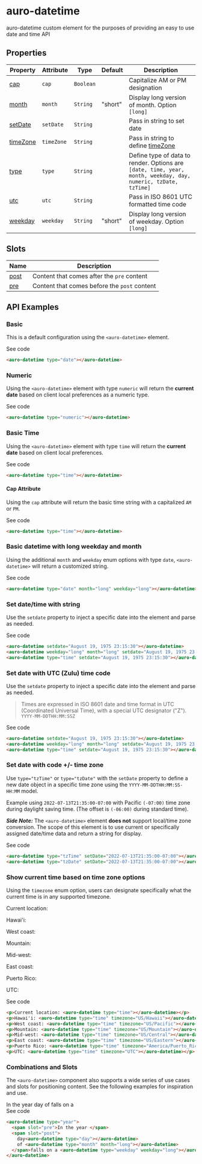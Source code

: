 <!-- AURO-GENERATED-CONTENT:START (FILE:src=./../api.md) -->
<!-- The below content is automatically added from ./../api.md -->

# auro-datetime

auro-datetime custom element for the purposes of providing an easy to use date and time API

## Properties

| Property   | Attribute  | Type      | Default | Description                                      |
|------------|------------|-----------|---------|--------------------------------------------------|
| [cap](#cap)      | `cap`      | `Boolean` |         | Capitalize AM or PM designation                  |
| [month](#month)    | `month`    | `String`  | "short" | Display long version of month. Option `[long]`   |
| [setDate](#setDate)  | `setDate`  | `String`  |         | Pass in string to set date                       |
| [timeZone](#timeZone) | `timeZone` | `String`  |         | Pass in string to define [timeZone](https://docs.trifacta.com/display/DP/Supported+Time+Zone+Values) |
| [type](#type)     | `type`     | `String`  |         | Define type of data to render. Options are `[date, time, year, month, weekday, day, numeric, tzDate, tzTime]` |
| [utc](#utc)      | `utc`      | `String`  |         | Pass in ISO 8601 UTC formatted time code         |
| [weekday](#weekday)  | `weekday`  | `String`  | "short" | Display long version of weekday. Option `[long]` |

## Slots

| Name   | Description                                  |
|--------|----------------------------------------------|
| [post](#post) | Content that comes after the `pre` content   |
| [pre](#pre)  | Content that comes before the `post` content |
<!-- AURO-GENERATED-CONTENT:END -->

## API Examples

### Basic

This is a default configuration using the `<auro-datetime>` element.

<div class="exampleWrapper">
  <!-- AURO-GENERATED-CONTENT:START (FILE:src=./../../apiExamples/basic.html) -->
  <!-- The below content is automatically added from ./../../apiExamples/basic.html -->
  <auro-datetime type="date"></auro-datetime>
  <!-- AURO-GENERATED-CONTENT:END -->
</div>
<auro-accordion lowProfile justifyRight>
  <span slot="trigger">See code</span>
<!-- AURO-GENERATED-CONTENT:START (CODE:src=./../../apiExamples/basic.html) -->
<!-- The below code snippet is automatically added from ./../../apiExamples/basic.html -->

```html
<auro-datetime type="date"></auro-datetime>
```
<!-- AURO-GENERATED-CONTENT:END -->
</auro-accordion>

### Numeric

Using the `<auro-datetime>` element with type `numeric` will return the **current date** based on client local preferences as a numeric type.

<div class="exampleWrapper">
  <!-- AURO-GENERATED-CONTENT:START (FILE:src=./../../apiExamples/numeric.html) -->
  <!-- The below content is automatically added from ./../../apiExamples/numeric.html -->
  <auro-datetime type="numeric"></auro-datetime>
  <!-- AURO-GENERATED-CONTENT:END -->
</div>
<auro-accordion lowProfile justifyRight>
  <span slot="trigger">See code</span>
<!-- AURO-GENERATED-CONTENT:START (CODE:src=./../../apiExamples/numeric.html) -->
<!-- The below code snippet is automatically added from ./../../apiExamples/numeric.html -->

```html
<auro-datetime type="numeric"></auro-datetime>
```
<!-- AURO-GENERATED-CONTENT:END -->
</auro-accordion>

### Basic Time

Using the `<auro-datetime>` element with type `time` will return the **current date** based on client local preferences.

<div class="exampleWrapper">
  <!-- AURO-GENERATED-CONTENT:START (FILE:src=./../../apiExamples/time.html) -->
  <!-- The below content is automatically added from ./../../apiExamples/time.html -->
  <auro-datetime type="time"></auro-datetime>
  <!-- AURO-GENERATED-CONTENT:END -->
</div>
<auro-accordion lowProfile justifyRight>
  <span slot="trigger">See code</span>
<!-- AURO-GENERATED-CONTENT:START (CODE:src=./../../apiExamples/time.html) -->
<!-- The below code snippet is automatically added from ./../../apiExamples/time.html -->

```html
<auro-datetime type="time"></auro-datetime>
```
<!-- AURO-GENERATED-CONTENT:END -->
</auro-accordion>

#### Cap Attribute

Using the `cap` attribute will return the basic time string with a capitalized `AM` or `PM`.

<div class="exampleWrapper">
  <!-- AURO-GENERATED-CONTENT:START (FILE:src=./../../apiExamples/time.html) -->
  <!-- The below content is automatically added from ./../../apiExamples/time.html -->
  <auro-datetime type="time"></auro-datetime>
  <!-- AURO-GENERATED-CONTENT:END -->
</div>
<auro-accordion lowProfile justifyRight>
  <span slot="trigger">See code</span>
<!-- AURO-GENERATED-CONTENT:START (CODE:src=./../../apiExamples/time.html) -->
<!-- The below code snippet is automatically added from ./../../apiExamples/time.html -->

```html
<auro-datetime type="time"></auro-datetime>
```
<!-- AURO-GENERATED-CONTENT:END -->
</auro-accordion>

### Basic datetime with long weekday and month

Using the additional `month` and `weekday` enum options with type `date`, `<auro-datetime>` will return a customized string.

<div class="exampleWrapper">
  <!-- AURO-GENERATED-CONTENT:START (FILE:src=./../../apiExamples/longDatetime.html) -->
  <!-- The below content is automatically added from ./../../apiExamples/longDatetime.html -->
  <auro-datetime type="date" month="long" weekday="long"></auro-datetime>
  <!-- AURO-GENERATED-CONTENT:END -->
</div>
<auro-accordion lowProfile justifyRight>
  <span slot="trigger">See code</span>
<!-- AURO-GENERATED-CONTENT:START (CODE:src=./../../apiExamples/longDatetime.html) -->
<!-- The below code snippet is automatically added from ./../../apiExamples/longDatetime.html -->

```html
<auro-datetime type="date" month="long" weekday="long"></auro-datetime>
```
<!-- AURO-GENERATED-CONTENT:END -->
</auro-accordion>

### Set date/time with string

Use the `setdate` property to inject a specific date into the element and parse as needed.

<div class="exampleWrapper">
  <!-- AURO-GENERATED-CONTENT:START (FILE:src=./../../apiExamples/setDatetime.html) -->
  <!-- The below content is automatically added from ./../../apiExamples/setDatetime.html -->
  <auro-datetime setdate="August 19, 1975 23:15:30"></auro-datetime>
  <auro-datetime weekday="long" month="long" setdate="August 19, 1975 23:15:30"></auro-datetime>
  <auro-datetime type="time" setdate="August 19, 1975 23:15:30"></auro-datetime>
  <!-- AURO-GENERATED-CONTENT:END -->
</div>
<auro-accordion lowProfile justifyRight>
  <span slot="trigger">See code</span>
<!-- AURO-GENERATED-CONTENT:START (CODE:src=./../../apiExamples/setDatetime.html) -->
<!-- The below code snippet is automatically added from ./../../apiExamples/setDatetime.html -->

```html
<auro-datetime setdate="August 19, 1975 23:15:30"></auro-datetime>
<auro-datetime weekday="long" month="long" setdate="August 19, 1975 23:15:30"></auro-datetime>
<auro-datetime type="time" setdate="August 19, 1975 23:15:30"></auro-datetime>
```
<!-- AURO-GENERATED-CONTENT:END -->
</auro-accordion>

### Set date with UTC (Zulu) time code

Use the `setdate` property to inject a specific date into the element and parse as needed.

<blockquote>
  <p>Times are expressed in ISO 8601 date and time format in UTC (Coordinated Universal Time), with a special UTC designator ("Z"). <br>
    <code>YYYY-MM-DDTHH:MM:SSZ</code>
  </p>
</blockquote>
<div class="exampleWrapper">
  <!-- AURO-GENERATED-CONTENT:START (FILE:src=./../../apiExamples/setDatetime.html) -->
  <!-- The below content is automatically added from ./../../apiExamples/setDatetime.html -->
  <auro-datetime setdate="August 19, 1975 23:15:30"></auro-datetime>
  <auro-datetime weekday="long" month="long" setdate="August 19, 1975 23:15:30"></auro-datetime>
  <auro-datetime type="time" setdate="August 19, 1975 23:15:30"></auro-datetime>
  <!-- AURO-GENERATED-CONTENT:END -->
</div>
<auro-accordion lowProfile justifyRight>
  <span slot="trigger">See code</span>
<!-- AURO-GENERATED-CONTENT:START (CODE:src=./../../apiExamples/setDatetime.html) -->
<!-- The below code snippet is automatically added from ./../../apiExamples/setDatetime.html -->

```html
<auro-datetime setdate="August 19, 1975 23:15:30"></auro-datetime>
<auro-datetime weekday="long" month="long" setdate="August 19, 1975 23:15:30"></auro-datetime>
<auro-datetime type="time" setdate="August 19, 1975 23:15:30"></auro-datetime>
```
<!-- AURO-GENERATED-CONTENT:END -->
</auro-accordion>

### Set date with code +/- time zone

Use `type="tzTime"` or `type="tzDate"` with the `setDate` property to define a new date object in a specific time zone using the `YYYY-MM-DDTHH:MM:SS-HH:MM` model.

Example using `2022-07-13T21:35:00-07:00` with Pacific `(-07:00)` time zone during daylight saving time. (The offset is `(-06:00)` during standard time).

***Side Note:*** The `<auro-datetime>` element **does not** support local/time zone conversion. The scope of this element is to use current or specifically assigned date/time data and return a string for display.

<div class="exampleWrapper">
  <!-- AURO-GENERATED-CONTENT:START (FILE:src=./../../apiExamples/timezoneChange.html) -->
  <!-- The below content is automatically added from ./../../apiExamples/timezoneChange.html -->
  <auro-datetime type="tzTime" setDate="2022-07-13T21:35:00-07:00"></auro-datetime>
  <auro-datetime type="tzDate" setDate="2022-07-13T21:35:00-07:00"></auro-datetime>
  <!-- AURO-GENERATED-CONTENT:END -->
</div>
<auro-accordion lowProfile justifyRight>
  <span slot="trigger">See code</span>
<!-- AURO-GENERATED-CONTENT:START (CODE:src=./../../apiExamples/timezoneChange.html) -->
<!-- The below code snippet is automatically added from ./../../apiExamples/timezoneChange.html -->

```html
<auro-datetime type="tzTime" setDate="2022-07-13T21:35:00-07:00"></auro-datetime>
<auro-datetime type="tzDate" setDate="2022-07-13T21:35:00-07:00"></auro-datetime>
```
<!-- AURO-GENERATED-CONTENT:END -->
</auro-accordion>

### Show current time based on time zone options

Using the `timezone` enum option, users can designate specifically what the current time is in any supported timezone.

<div class="exampleWrapper">
  <!-- AURO-GENERATED-CONTENT:START (FILE:src=./../../apiExamples/timezone.html) -->
  <!-- The below content is automatically added from ./../../apiExamples/timezone.html -->
  <p>Current location: <auro-datetime type="time"></auro-datetime></p>
  <p>Hawai'i: <auro-datetime type="time" timezone="US/Hawaii"></auro-datetime></p>
  <p>West coast: <auro-datetime type="time" timezone="US/Pacific"></auro-datetime></p>
  <p>Mountain: <auro-datetime type="time" timezone="US/Mountain"></auro-datetime></p>
  <p>Mid-west: <auro-datetime type="time" timezone="US/Central"></auro-datetime></p>
  <p>East coast: <auro-datetime type="time" timezone="US/Eastern"></auro-datetime></p>
  <p>Puerto Rico: <auro-datetime type="time" timezone="America/Puerto_Rico"></auro-datetime></p>
  <p>UTC: <auro-datetime type="time" timezone="UTC"></auro-datetime></p>
  <!-- AURO-GENERATED-CONTENT:END -->
</div>
<auro-accordion lowProfile justifyRight>
  <span slot="trigger">See code</span>
<!-- AURO-GENERATED-CONTENT:START (CODE:src=./../../apiExamples/timezone.html) -->
<!-- The below code snippet is automatically added from ./../../apiExamples/timezone.html -->

```html
<p>Current location: <auro-datetime type="time"></auro-datetime></p>
<p>Hawai'i: <auro-datetime type="time" timezone="US/Hawaii"></auro-datetime></p>
<p>West coast: <auro-datetime type="time" timezone="US/Pacific"></auro-datetime></p>
<p>Mountain: <auro-datetime type="time" timezone="US/Mountain"></auro-datetime></p>
<p>Mid-west: <auro-datetime type="time" timezone="US/Central"></auro-datetime></p>
<p>East coast: <auro-datetime type="time" timezone="US/Eastern"></auro-datetime></p>
<p>Puerto Rico: <auro-datetime type="time" timezone="America/Puerto_Rico"></auro-datetime></p>
<p>UTC: <auro-datetime type="time" timezone="UTC"></auro-datetime></p>
```
<!-- AURO-GENERATED-CONTENT:END -->
</auro-accordion>

### Combinations and Slots

The `<auro-datetime>` component also supports a wide series of use cases and slots for positioning content. See the following examples for inspiration and use.

<div class="exampleWrapper">
  <!-- AURO-GENERATED-CONTENT:START (FILE:src=./../../apiExamples/slots.html) -->
  <!-- The below content is automatically added from ./../../apiExamples/slots.html -->
  <auro-datetime type="year">
    <span slot="pre">In the year </span>
    <span slot="post">
      day<auro-datetime type="day"></auro-datetime>
      of <auro-datetime type="month" month="long"></auro-datetime>
    </span>falls on a <auro-datetime type="weekday" weekday="long"></auro-datetime>
  </auro-datetime>
  <!-- AURO-GENERATED-CONTENT:END -->
</div>
<auro-accordion lowProfile justifyRight>
  <span slot="trigger">See code</span>
<!-- AURO-GENERATED-CONTENT:START (CODE:src=./../../apiExamples/slots.html) -->
<!-- The below code snippet is automatically added from ./../../apiExamples/slots.html -->

```html
<auro-datetime type="year">
  <span slot="pre">In the year </span>
  <span slot="post">
    day<auro-datetime type="day"></auro-datetime>
    of <auro-datetime type="month" month="long"></auro-datetime>
  </span>falls on a <auro-datetime type="weekday" weekday="long"></auro-datetime>
</auro-datetime>
```
<!-- AURO-GENERATED-CONTENT:END -->
</auro-accordion>
